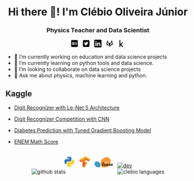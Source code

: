 <h1 align="center">Hi there 👋! I'm Clébio Oliveira Júnior</h1>

<h3 align="center">Physics Teacher and Data Scientist</h3>

<div align="center">
    <a href="https://www.dev.to/juniorcl" target="_blank" ><img src="images/dev-black.svg" alt="dev" width="4%" lenght="4%"></a>&nbsp;&nbsp;
    <a href="https://www.twitter.com/clebioojunior" target="_blank"><img src="images/twitter-black.svg" alt="dev" width="4%" lenght="4%"></a>&nbsp;&nbsp;
    <a href="https://www.linkedin.com/in/clebiojunior" target="_blank"><img src="images/linkedin-black.svg" alt="dev" width="4%" lenght="4%"></a>&nbsp;&nbsp;
    <a href="https://www.gitlab.com/juniorcl" target="_blank"><img src="images/gitlab-black.svg" alt="dev" width="4%" lenght="4%"></a>&nbsp;&nbsp;
    <a href="https://www.kaggle.com/juniorcl" target="_blank"><img src="images/kaggle-k-black.svg" alt="dev" width="4%" lenght="4%"></a>
</div>

- 🔭 I’m currently working on education and data science projects
- 🌱 I’m currently learning on python tools and data science. 
- 👯 I’m looking to collaborate on data science projects
- 💬 Ask me about physics, machine learning and python.

<h2>Kaggle</h2>

- [Digit Recognizer with Le-Net 5 Architecture](https://www.kaggle.com/juniorcl/lenet-5-cnn-architecture-digit-recognizer)

- [Digit Recognizer Competition with CNN](https://www.kaggle.com/juniorcl/cnn-digit-recognizer-0-99178-score)

- [Diabetes Prediction with Tuned Gradient Boosting Model](https://www.kaggle.com/juniorcl/diabetesclassification-tunedgradientboosting-90)

- [ENEM Math Score](https://www.kaggle.com/juniorcl/mathenemscores-linearregression-accuracy-90)

<br>

<div align="center">
    <a href="https://www.python.org" target="_blank"><img src="images/python.svg" alt="python" width="6%" lenght="6%"></a>&nbsp;&nbsp;
    <a href="https://www.tensorflow.org" target="_blank"><img src="images/tensorflow.svg" alt="python" width="6%" lenght="6%"></a>&nbsp;&nbsp;
    <a href="https://scikit-learn.org/stable/" target="_blank"><img src="images/scikit-learn.svg" alt="python" width="10%" lenght="10%"></a>&nbsp;&nbsp;
    <a href="https://www.linux.org" target="_blank"><img src="images/linux.ico" alt="dev" width="6%" lenght="6%"></a>
</div>

<div style="display: flex;justify-content: space-around;" align="center">
	<img src="https://github-readme-stats.vercel.app/api?username=juniorcl&hide=contribs,prs&show_icons=true&hide_border=true&title_color=000" alt="github stats">
	<img src="https://github-readme-stats.vercel.app/api/top-langs/?username=juniorcl&layout=compact&hide_border=true&title_color=000" alt="clebio languages">
</div>



<!--<h2><img src="images/kaggle.svg"length="11%" width="11%"></h2>-->

<!--<p>&nbsp;<img align="center" src="https://github-readme-stats.vercel.app/api?username=juniorcl&show_icons=true" alt="juniorcl" /></p> 
-->

<!--
**juniorcl/juniorcl** is a ✨ _special_ ✨ repository because its `README.md` (this file) appears on your GitHub profile.

Here are some ideas to get you started:

- 🔭 I’m currently working on ...
- 🌱 I’m currently learning ...
- 👯 I’m looking to collaborate on ...
- 🤔 I’m looking for help with ...
- 💬 Ask me about ...
- 📫 How to reach me: ...
- 😄 Pronouns: ...
- ⚡ Fun fact: ...
-->